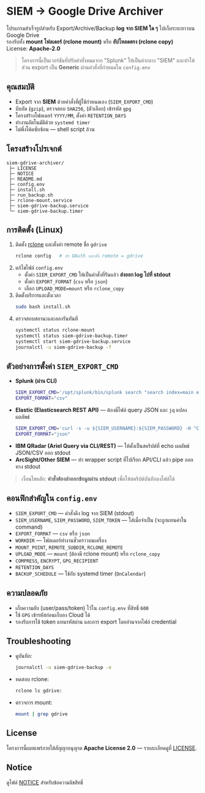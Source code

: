 # SIEM → Google Drive Archiver

โปรแกรมสำเร็จรูปสำหรับ Export/Archive/Backup **log จาก SIEM ใด ๆ** ไปเก็บระยะยาวบน Google Drive  
รองรับทั้ง **mount โฟลเดอร์ (rclone mount)** หรือ **อัปโหลดตรง (rclone copy)**  
License: **Apache-2.0**

> โครงการนี้เป็นเวอร์ชันที่ปรับคำทั้งหมดจาก "Splunk" ให้เป็นคำกลาง "SIEM" และทำให้ส่วน export เป็น **Generic** ผ่านคำสั่งที่กำหนดใน `config.env`

## คุณสมบัติ
- Export จาก **SIEM** ด้วยคำสั่งที่ผู้ใช้กำหนดเอง (`SIEM_EXPORT_CMD`)
- บีบอัด (`gzip`), ตรวจสอบ `SHA256`, (ตัวเลือก) เข้ารหัส `gpg`
- โครงสร้างโฟลเดอร์ `YYYY/MM`, ตั้งค่า `RETENTION_DAYS`
- ทำงานอัตโนมัติด้วย `systemd timer`
- ไม่พึ่งโค้ดซับซ้อน — shell script ล้วน

## โครงสร้างโปรเจกต์
```
siem-gdrive-archiver/
 ├─ LICENSE
 ├─ NOTICE
 ├─ README.md
 ├─ config.env
 ├─ install.sh
 ├─ run_backup.sh
 ├─ rclone-mount.service
 ├─ siem-gdrive-backup.service
 └─ siem-gdrive-backup.timer
```

## การติดตั้ง (Linux)
1) ติดตั้ง [rclone](https://rclone.org/install/) และตั้งค่า remote ชื่อ `gdrive`
   ```bash
   rclone config   # ทำ OAuth และตั้ง remote = gdrive
   ```
2) แก้ไขไฟล์ `config.env`
   - ตั้งค่า `SIEM_EXPORT_CMD` ให้เป็นคำสั่งที่รันแล้ว **ส่งออก log ไปที่ stdout**
   - ตั้งค่า `EXPORT_FORMAT` (`csv` หรือ `json`)
   - เลือก `UPLOAD_MODE=mount` หรือ `rclone_copy`
3) ติดตั้งบริการและตั้งเวลา
   ```bash
   sudo bash install.sh
   ```
4) ตรวจสอบสถานะและลองรันทันที
   ```bash
   systemctl status rclone-mount
   systemctl status siem-gdrive-backup.timer
   systemctl start siem-gdrive-backup.service
   journalctl -u siem-gdrive-backup -f
   ```

## ตัวอย่างการตั้งค่า `SIEM_EXPORT_CMD`
- **Splunk (ผ่าน CLI)**  
  ```bash
  SIEM_EXPORT_CMD='/opt/splunk/bin/splunk search "search index=main earliest=-1d@d latest=@d" -maxout 0 -output csv -auth ${SIEM_USERNAME}:${SIEM_PASSWORD}'
  EXPORT_FORMAT="csv"
  ```
- **Elastic (Elasticsearch REST API)** — ต้องมีไฟล์ query JSON และ `jq` แปลงผลลัพธ์
  ```bash
  SIEM_EXPORT_CMD='curl -s -u ${SIEM_USERNAME}:${SIEM_PASSWORD} -H "Content-Type: application/json" -X POST "https://ES_HOST:9200/myindex/_search?scroll=1m&size=1000" -d @/etc/siem-archiver/query.json | jq -r ".hits.hits[]._source"'
  EXPORT_FORMAT="json"
  ```
- **IBM QRadar (Ariel Query via CLI/REST)** — ให้ตั้งเป็นสคริปต์ที่ echo ผลลัพธ์ JSON/CSV ออก stdout
- **ArcSight/Other SIEM** — ทำ wrapper script ที่ไปเรียก API/CLI แล้ว pipe ออกทาง stdout

> เงื่อนไขหลัก: **คำสั่งต้องส่งออกข้อมูลผ่าน stdout** เพื่อให้สคริปต์บันทึกลงไฟล์ได้

## คอนฟิกสำคัญใน `config.env`
- `SIEM_EXPORT_CMD` — คำสั่งดึง log จาก SIEM (stdout)
- `SIEM_USERNAME`, `SIEM_PASSWORD`, `SIEM_TOKEN` — ใส่เมื่อจำเป็น (จะถูกแทนค่าใน command)
- `EXPORT_FORMAT` — `csv` หรือ `json`
- `WORKDIR` — โฟลเดอร์ทำงานชั่วคราวบนเครื่อง
- `MOUNT_POINT`, `REMOTE_SUBDIR`, `RCLONE_REMOTE`
- `UPLOAD_MODE` — `mount` (ต้องมี rclone mount) หรือ `rclone_copy`
- `COMPRESS`, `ENCRYPT`, `GPG_RECIPIENT`
- `RETENTION_DAYS`
- `BACKUP_SCHEDULE` — ใช้กับ systemd timer (`OnCalendar`)

## ความปลอดภัย
- เก็บความลับ (user/pass/token) ไว้ใน `config.env` ที่สิทธิ์ `600`
- ใช้ `GPG` เข้ารหัสก่อนเก็บลง Cloud ได้
- รองรับการใช้ token แทนรหัสผ่าน และการ export โดยอ่านจากไฟล์ credential

## Troubleshooting
- ดูบันทึก:
  ```bash
  journalctl -u siem-gdrive-backup -e
  ```
- ทดสอบ rclone:
  ```bash
  rclone ls gdrive:
  ```
- ตรวจการ mount:
  ```bash
  mount | grep gdrive
  ```

## License
โครงการนี้เผยแพร่ภายใต้สัญญาอนุญาต **Apache License 2.0** — รายละเอียดดูที่ [LICENSE](./LICENSE).

## Notice
ดูไฟล์ [NOTICE](./NOTICE) สำหรับข้อความลิขสิทธิ์

